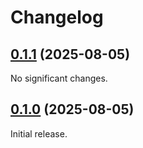 # Changelog

<!-- changelogging: start -->

## [0.1.1](https://github.com/nekitdev/ownership/tree/v0.1.1) (2025-08-05)

No significant changes.

## [0.1.0](https://github.com/nekitdev/ownership/tree/v0.1.0) (2025-08-05)

Initial release.
